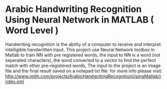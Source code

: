 # Arabic Handwriting Recognition Using Neural Network in MATLAB ( Word Level )
Handwriting recognition is the ability of a computer to receive and interpret intelligible handwritten input. This project use Neural Network toolbox in Matlab to train NN with pre registered words, the input to NN is a word (not seperated characters), the word converted to a vector to find the perfect match with other pre-registered words, The input to the project is an image file and the final result saved on a notepad txt file.
for more info please visit:
http://www.imljh.com/projects/ArabicHandwritingRecognitionUsingMatlab/index.xml
